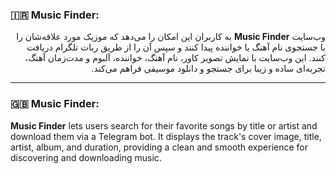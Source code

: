 ### 🇮🇷 Music Finder:

<div dir="rtl">

وب‌سایت **Music Finder** به کاربران این امکان را می‌دهد که موزیک مورد علاقه‌شان را با جستجوی نام آهنگ یا خواننده پیدا کنند و سپس آن را از طریق ربات تلگرام دریافت کنند. این وب‌سایت با نمایش تصویر کاور، نام آهنگ، خواننده، آلبوم و مدت‌زمان آهنگ، تجربه‌ای ساده و زیبا برای جستجو و دانلود موسیقی فراهم می‌کند.

</div>

---

### 🇬🇧 Music Finder:

**Music Finder** lets users search for their favorite songs by title or artist and download them via a Telegram bot. It displays the track's cover image, title, artist, album, and duration, providing a clean and smooth experience for discovering and downloading music.
